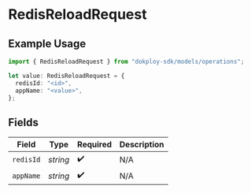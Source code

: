 # RedisReloadRequest

## Example Usage

```typescript
import { RedisReloadRequest } from "dokploy-sdk/models/operations";

let value: RedisReloadRequest = {
  redisId: "<id>",
  appName: "<value>",
};
```

## Fields

| Field              | Type               | Required           | Description        |
| ------------------ | ------------------ | ------------------ | ------------------ |
| `redisId`          | *string*           | :heavy_check_mark: | N/A                |
| `appName`          | *string*           | :heavy_check_mark: | N/A                |